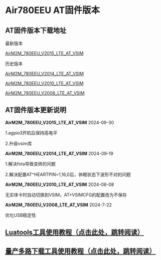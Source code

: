 # Air780EEU AT固件版本

## AT固件版本下载地址

最新版本

[AirM2M_780EEU_V2015_LTE_AT_VSIM](https://cdn.openluat-erp.openluat.com/erp_site_file/product_file/sw_file_20240930164228_AirM2M_780EEU_V2015_LTE_AT_VSIM.zip)

历史版本

[AirM2M_780EEU_V2014_LTE_AT_VSIM](https://cdn.openluat-erp.openluat.com/erp_site_file/product_file/sw_file_20240919012755_AirM2M_780EEU_V2014_LTE_AT_VSIM.zip)

[AirM2M_780EEU_V2010_LTE_AT_VSIM](https://cdn.openluat-erp.openluat.com/erp_site_file/product_file/sw_file_20240808192231_AirM2M_780EEU_V2010_LTE_AT_VSIM.zip)

[AirM2M_780EEU_V2008_LTE_AT_VSIM](https://cdn.openluat-erp.openluat.com/erp_site_file/product_file/sw_file_20240722231941_AirM2M_780EEU_V2008_LTE_AT_VSIM.zip)

## AT固件版本更新说明

**AirM2M_780EEU_V2015_LTE_AT_VSIM** 2024-09-30

1.agpio3开机后保持高电平

2.升级vsim库

**AirM2M_780EEU_V2014_LTE_AT_VSIM** 2024-09-19

1.解决fota导致变砖的问题

2.解决配置AT^HEARTPIN=1,16,0后，休眠状态下波形不对的问题

**AirM2M_780EEU_V2010_LTE_AT_VSIM** 2024-08-08

无实体卡时自动切换到VSIM，AT+VSIMCFG的配置改为不保存 

**AirM2M_780EEU_V2008_LTE_AT_VSIM** 2024-7-22

优化USB稳定性

## [Luatools工具使用教程（点击此处，跳转阅读）](https://docs.openluat.com/Luatools/)

## [量产多路下载工具使用教程（点击此处，跳转阅读）](https://docs.openluat.com/multi_download/)
